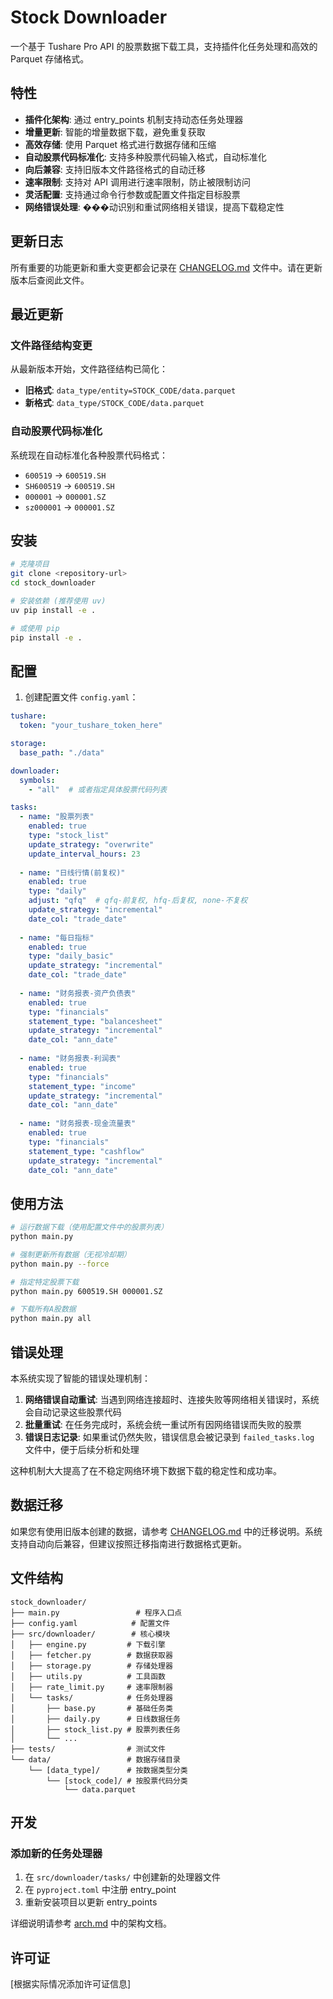 # Stock Downloader

一个基于 Tushare Pro API 的股票数据下载工具，支持插件化任务处理和高效的 Parquet 存储格式。

## 特性

- **插件化架构**: 通过 entry_points 机制支持动态任务处理器
- **增量更新**: 智能的增量数据下载，避免重复获取
- **高效存储**: 使用 Parquet 格式进行数据存储和压缩
- **自动股票代码标准化**: 支持多种股票代码输入格式，自动标准化
- **向后兼容**: 支持旧版本文件路径格式的自动迁移
- **速率限制**: 支持对 API 调用进行速率限制，防止被限制访问
- **灵活配置**: 支持通过命令行参数或配置文件指定目标股票
- **网络错误处理**: ���动识别和重试网络相关错误，提高下载稳定性

## 更新日志

所有重要的功能更新和重大变更都会记录在 [CHANGELOG.md](CHANGELOG.md) 文件中。请在更新版本后查阅此文件。

## 最近更新

### 文件路径结构变更

从最新版本开始，文件路径结构已简化：
- **旧格式**: `data_type/entity=STOCK_CODE/data.parquet`
- **新格式**: `data_type/STOCK_CODE/data.parquet`

### 自动股票代码标准化

系统现在自动标准化各种股票代码格式：
- `600519` → `600519.SH`
- `SH600519` → `600519.SH` 
- `000001` → `000001.SZ`
- `sz000001` → `000001.SZ`

## 安装

```bash
# 克隆项目
git clone <repository-url>
cd stock_downloader

# 安装依赖 (推荐使用 uv)
uv pip install -e .

# 或使用 pip
pip install -e .
```

## 配置

1. 创建配置文件 `config.yaml`：
```yaml
tushare:
  token: "your_tushare_token_here"

storage:
  base_path: "./data"

downloader:
  symbols: 
    - "all"  # 或者指定具体股票代码列表

tasks:
  - name: "股票列表"
    enabled: true
    type: "stock_list"
    update_strategy: "overwrite"
    update_interval_hours: 23
  
  - name: "日线行情(前复权)"
    enabled: true
    type: "daily"
    adjust: "qfq"  # qfq-前复权, hfq-后复权, none-不复权
    update_strategy: "incremental"
    date_col: "trade_date"
    
  - name: "每日指标"
    enabled: true
    type: "daily_basic"
    update_strategy: "incremental"
    date_col: "trade_date"
    
  - name: "财务报表-资产负债表"
    enabled: true
    type: "financials"
    statement_type: "balancesheet"
    update_strategy: "incremental"
    date_col: "ann_date"
    
  - name: "财务报表-利润表"
    enabled: true
    type: "financials"
    statement_type: "income"
    update_strategy: "incremental"
    date_col: "ann_date"
    
  - name: "财务报表-现金流量表"
    enabled: true
    type: "financials"
    statement_type: "cashflow"
    update_strategy: "incremental"
    date_col: "ann_date"
```

## 使用方法

```bash
# 运行数据下载（使用配置文件中的股票列表）
python main.py

# 强制更新所有数据（无视冷却期）
python main.py --force

# 指定特定股票下载
python main.py 600519.SH 000001.SZ

# 下载所有A股数据
python main.py all
```

## 错误处理

本系统实现了智能的错误处理机制：

1. **网络错误自动重试**: 当遇到网络连接超时、连接失败等网络相关错误时，系统会自动记录这些股票代码
2. **批量重试**: 在任务完成时，系统会统一重试所有因网络错误而失败的股票
3. **错误日志记录**: 如果重试仍然失败，错误信息会被记录到 `failed_tasks.log` 文件中，便于后续分析和处理

这种机制大大提高了在不稳定网络环境下数据下载的稳定性和成功率。

## 数据迁移

如果您有使用旧版本创建的数据，请参考 [CHANGELOG.md](CHANGELOG.md) 中的迁移说明。系统支持自动向后兼容，但建议按照迁移指南进行数据格式更新。

## 文件结构

```
stock_downloader/
├── main.py                 # 程序入口点
├── config.yaml            # 配置文件
├── src/downloader/        # 核心模块
│   ├── engine.py         # 下载引擎
│   ├── fetcher.py        # 数据获取器
│   ├── storage.py        # 存储处理器
│   ├── utils.py          # 工具函数
│   ├── rate_limit.py     # 速率限制器
│   └── tasks/            # 任务处理器
│       ├── base.py       # 基础任务类
│       ├── daily.py      # 日线数据任务
│       ├── stock_list.py # 股票列表任务
│       └── ...
├── tests/                # 测试文件
└── data/                 # 数据存储目录
    └── [data_type]/      # 按数据类型分类
        └── [stock_code]/ # 按股票代码分类
            └── data.parquet
```

## 开发

### 添加新的任务处理器

1. 在 `src/downloader/tasks/` 中创建新的处理器文件
2. 在 `pyproject.toml` 中注册 entry_point
3. 重新安装项目以更新 entry_points

详细说明请参考 [arch.md](arch.md) 中的架构文档。

## 许可证

[根据实际情况添加许可证信息]